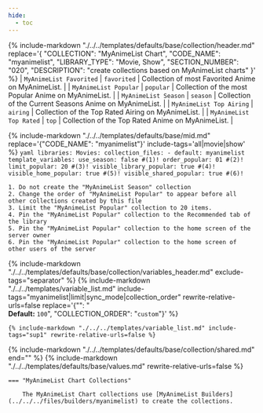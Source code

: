 ```yaml
---
hide:
  - toc
---
```

{%
    include-markdown "./../../templates/defaults/base/collection/header.md"
    replace='{
        "COLLECTION": "MyAnimeList Chart", 
        "CODE_NAME": "myanimelist",
        "LIBRARY_TYPE": "Movie, Show", 
        "SECTION_NUMBER": "020", 
        "DESCRIPTION": "create collections based on MyAnimeList charts"
    }'
%}
| `MyAnimeList Favorited`  | `favorited` | Collection of most Favorited Anime on MyAnimeList.      |
| `MyAnimeList Popular`    | `popular`   | Collection of the most Popular Anime on MyAnimeList.    |
| `MyAnimeList Season`     | `season`    | Collection of the Current Seasons Anime on MyAnimeList. |
| `MyAnimeList Top Airing` | `airing`    | Collection of the Top Rated Airing on MyAnimeList.      |
| `MyAnimeList Top Rated`  | `top`       | Collection of the Top Rated Anime on MyAnimeList.       |

{% include-markdown "./../../templates/defaults/base/mid.md" replace='{"CODE_NAME": "myanimelist"}' include-tags='all|movie|show' %}
    ```yaml
    libraries:
      Movies:
        collection_files:
          - default: myanimelist
            template_variables:
              use_season: false #(1)!
              order_popular: 01 #(2)!
              limit_popular: 20 #(3)!
              visible_library_popular: true #(4)!
              visible_home_popular: true #(5)!
              visible_shared_popular: true #(6)!
    ```

    1. Do not create the "MyAnimeList Season" collection
    2. Change the order of "MyAnimeList Popular" to appear before all other collections created by this file
    3. Limit the "MyAnimeList Popular" collection to 20 items.
    4. Pin the "MyAnimeList Popular" collection to the Recommended tab of the library
    5. Pin the "MyAnimeList Popular" collection to the home screen of the server owner
    6. Pin the "MyAnimeList Popular" collection to the home screen of other users of the server

{% include-markdown "./../../templates/defaults/base/collection/variables_header.md" exclude-tags="separator" %}
    {%
        include-markdown "./../../templates/variable_list.md"
        include-tags="myanimelist|limit|sync_mode|collection_order"
        rewrite-relative-urls=false
        replace='{"<!--limit-extra-->": "<br>**Default:** `100`", "COLLECTION_ORDER": "`custom`"}'
    %}

    {% include-markdown "./../../templates/variable_list.md" include-tags="sup1" rewrite-relative-urls=false %}

{% include-markdown "./../../templates/defaults/base/collection/shared.md" end="<!--separator-variables-->" %}
{% include-markdown "./../../templates/defaults/base/values.md" rewrite-relative-urls=false %}

    === "MyAnimeList Chart Collections"
        
        The MyAnimeList Chart collections use [MyAnimeList Builders](../../../files/builders/myanimelist) to create the collections.
